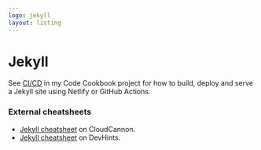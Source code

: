 ```yaml
---
logo: jekyll
layout: listing
---
```

# Jekyll

See [CI/CD](https://michaelcurrin.github.io/code-cookbook/recipes/ci-cd/) in my Code Cookbook project for how to build, deploy and serve a Jekyll site using Netlify or GitHub Actions.

### External cheatsheets

- [Jekyll cheatsheet](https://learn.cloudcannon.com/jekyll-cheat-sheet/) on CloudCannon.
- [Jekyll cheatsheet](https://devhints.io/jekyll) on DevHints.
